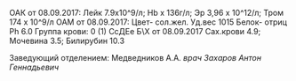 ОАК от 08.09.2017: Лейк 7.9х10^9/л; Hb х 136г/л; Эр 3,96 х 10^12/л; Тром 174 х 10^9/л
ОАМ от 08.09.2017: Цвет- сол.жел. Уд.вес 1015 Белок- отриц Рh 6.0
Группа крови: 0 (1) СсДЕе
Б\Х от 08.09.2017 Сах.крови 4.9; Мочевина 3.5; Билирубин 10.3

Заведующий отделением: Медведников А.А.
_врач Захаров Антон Геннадьевич_